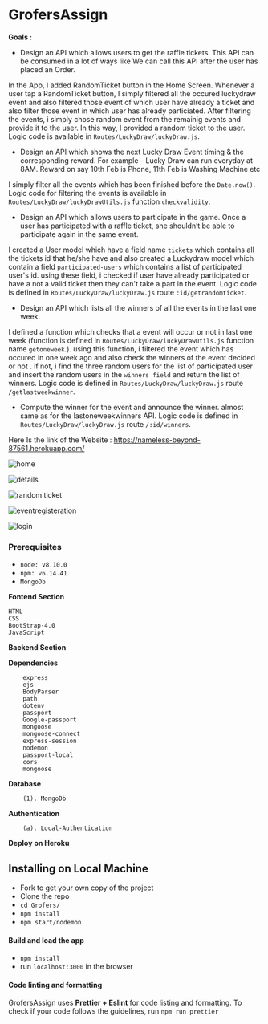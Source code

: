 # GrofersAssign
 
**Goals :**

* Design an API which allows users to get the raffle tickets. This API can be
consumed in a lot of ways like We can call this API after the user has placed
an Order.

In the App, I added RandomTicket button in the Home Screen. Whenever a user tap a RandomTicket button, I simply filtered all the occured luckydraw event and also filtered those event of which user have already a ticket and also filter those event in which user has already particiated. After filtering  the events, i simply chose random event from the remainig events  and provide it to the user. In this way, I provided a random ticket to the user. Logic code is available in `Routes/LuckyDraw/luckyDraw.js`.

* Design an API which shows the next Lucky Draw Event timing & the
corresponding reward. For example - Lucky Draw can run everyday at 8AM.
Reward on say 10th Feb is Phone, 11th Feb is Washing Machine etc

I simply filter  all the events which has been finished before the `Date.now()`. Logic code for filtering the events is available in `Routes/LuckyDraw/luckyDrawUtils.js` function `checkvalidity`.


* Design an API which allows users to participate in the game. Once a user
has participated with a raffle ticket, she shouldn’t be able to participate
again in the same event.

I created a User model which have a field name `tickets` which contains all the tickets id that he/she have and also created a Luckydraw model which contain a field `participated-users` which contains a list of participated user's id. using these  field, i  checked if user have already participated or have a not a valid ticket then they can't take a part in the event.  Logic code is defined in  `Routes/LuckyDraw/luckyDraw.js` route `:id/getrandomticket`.

* Design an API which lists all the winners of all the events in the last one
week.

I defined a function which checks that a event will occur or not in last one week (function  is  defined in `Routes/LuckyDraw/luckyDrawUtils.js` function name `getoneweek`.).
using this function, i filtered the event which  has occured in one week ago and also check the winners of the event decided or not . if not, i find the three random users for the list of participated user and insert the random users in the `winners field` and return the list of winners. Logic code is defined in  `Routes/LuckyDraw/luckyDraw.js` route `/getlastweekwinner`.

* Compute the winner for the event and announce the winner.
almost same as for the lastoneweekwinners API.  Logic code is defined in  `Routes/LuckyDraw/luckyDraw.js` route `/:id/winners`.






  
 Here Is the link of the Website : https://nameless-beyond-87561.herokuapp.com/
 
 
 
 
 
 
![home](https://user-images.githubusercontent.com/64456168/115984905-f6f08e80-a5c6-11eb-9f9c-8f2b5a9900c3.JPG)





![details](https://user-images.githubusercontent.com/64456168/115983982-3a94c980-a5c2-11eb-8d00-ebbea1158567.JPG)





![random ticket](https://user-images.githubusercontent.com/64456168/115983991-44b6c800-a5c2-11eb-99a3-1f58395734bb.JPG)




![eventregisteration](https://user-images.githubusercontent.com/64456168/115984897-efc98080-a5c6-11eb-9416-0df8a3dec0a3.JPG)



![login](https://user-images.githubusercontent.com/64456168/115984953-328b5880-a5c7-11eb-8026-aa5ef34f061f.JPG)



### Prerequisites

* `node: v8.10.0`
* `npm: v6.14.41`
* `MongoDb`

**Fontend Section**

    HTML
    CSS
    BootStrap-4.0
    JavaScript
   
   
**Backend Section**


   **Dependencies**
   
   
        express
        ejs
        BodyParser
        path
        dotenv
        passport
        Google-passport
        mongoose
        mongoose-connect
        express-session
        nodemon
        passport-local
        cors
        mongoose
        
        
      
   **Database**
   
        (1). MongoDb
        
        
        
   **Authentication**
   
        (a). Local-Authentication
        
        
        
**Deploy on Heroku**
      


## Installing on Local Machine

* Fork to get your own copy of the project 
* Clone the repo
* `cd Grofers/`
* `npm install`
* `npm start/nodemon`

#### Build and load the app
* `npm install`
* run `localhost:3000` in the browser 

#### Code linting and formatting
GrofersAssign uses **Prettier + Eslint** for code listing and formatting. To check if your code follows the guidelines, run `npm run prettier`

